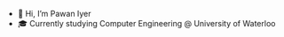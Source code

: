- 👋 Hi, I’m Pawan Iyer
- 🎓 Currently studying Computer Engineering @ University of Waterloo

<!---
pawaniyer/pawaniyer is a ✨ special ✨ repository because its `README.md` (this file) appears on your GitHub profile.
You can click the Preview link to take a look at your changes.
--->
